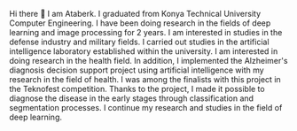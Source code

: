 Hi there 👋 I am Ataberk. I graduated from Konya Technical University Computer Engineering. I have been doing research in the fields of deep learning and image processing for 2 years. I am interested in studies in the defense industry and military fields. I carried out studies in the artificial intelligence laboratory established within the university. I am interested in doing research in the health field. In addition, I implemented the Alzheimer's diagnosis decision support project using artificial intelligence with my research in the field of health. I was among the finalists with this project in the Teknofest competition. Thanks to the project, I made it possible to diagnose the disease in the early stages through classification and segmentation processes. I continue my research and studies in the field of deep learning.

<!--
**ataberkurfali/ataberkurfali** is a ✨ _special_ ✨ repository because its `README.md` (this file) appears on your GitHub profile.
   Hi there 
-->
